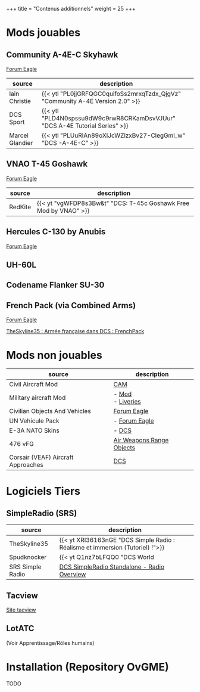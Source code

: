 +++
title = "Contenus additionnels"
weight = 25
+++

# Mods jouables
## Community A-4E-C Skyhawk
[Forum Eagle](https://forums.eagle.ru/topic/207102-community-a-4e-c/)

source        | description
------------- | -----------
Iain Christie | {{< ytl "PL0jjGRFQGC0quifoSs2mrxqTzdx_QjgVz" "Community A-4E Version 2.0" >}}
DCS Sport     | {{< ytl "PLD4N0spssu9dW9c9rwR8CRKamDsvVJUur" "DCS A-4E Tutorial Series" >}}
Marcel Glandier | {{< ytl "PLUuRIAn89oXIJcWZlzxBv27-ClegGml_w" "DCS -A-4E-C" >}}

## VNAO T-45 Goshawk
[Forum Eagle](https://forums.eagle.ru/topic/203816-vnao-t-45-goshawk/)

source       | description
------------ | -----------
RedKite      | {{< yt "vgWFDP8s3Bw&t" "DCS: T-45c Goshawk Free Mod by VNAO" >}}

## Hercules C-130 by Anubis
[Forum Eagle](https://forums.eagle.ru/topic/252075-dcs-super-hercules-mod-by-anubis/)

## UH-60L

## Codename Flanker SU-30

## French Pack (via Combined Arms)
[Forum Eagle](https://forums.eagle.ru/topic/257437-frenchpack-v48-update-on-01102021/)

[TheSkyline35 : Armée française dans DCS : FrenchPack](https://www.youtube.com/watch?v=qnqmmsY1-Do)

# Mods non jouables
source       | description
------------ | -----------
Civil Aircraft Mod | [CAM](https://cam.em-key.de/)
Military aircraft Mod | - [Mod](https://www.digitalcombatsimulator.com/en/files/3307071/)<br /> - [Liveries](https://www.digitalcombatsimulator.com/en/files/3310355/?sphrase_id=2689228)
Civilian Objects And Vehicles | [Forum Eagle](https://forums.eagle.ru/topic/270558-civilian-objects-and-vehicles/)
UN Vehicule Pack | - [Forum Eagle](https://forums.eagle.ru/forum/english/dcs-world-topics/mods-and-apps/liveries-skinning/combined-arms-aa/183967-un-vehicles-pack?t=183782)
E-3A NATO Skins | - [DCS](https://www.digitalcombatsimulator.com/fr/files/3313130/)
476 vFG | [Air Weapons Range Objects](https://www.476vfightergroup.com/downloads.php?do=file&id=287)
Corsair (VEAF) Aircraft Approaches | [DCS](https://www.digitalcombatsimulator.com/en/files/filter/user-is-CORSAIR%20veaf/apply/)


# Logiciels Tiers

## SimpleRadio (SRS)

source       | description
------------ | -----------
TheSkyline35 | {{< yt XRI36163nGE "DCS Simple Radio : Réalisme et immersion (Tutoriel) !">}}
Spudknocker  | {{< yt Q1nz7bLFQQ0 "DCS World | SRS Radio Tutorial and Demonstration!" >}}
SRS Simple Radio | [DCS SimpleRadio Standalone - Radio Overview](https://docs.google.com/spreadsheets/d/1tzd996zJ1t0heZ-t1PpL7vNUIZbXl7pI6De0GThN1Qw)

## Tacview
[Site tacview](https://www.tacview.net/)

## LotATC
(Voir Apprentissage/Rôles humains)

# Installation (Repository OvGME)
TODO
